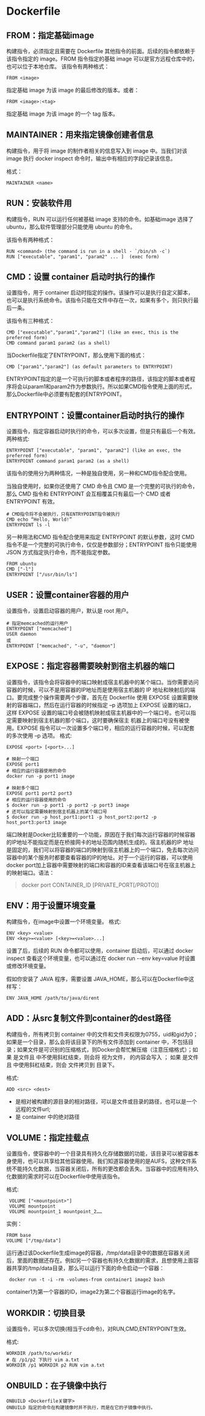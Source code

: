 # Dockerfile

## FROM：指定基础image

构建指令，必须指定且需要在 Dockerfile 其他指令的前面。后续的指令都依赖于该指令指定的 image。FROM 指令指定的基础 image 可以是官方远程仓库中的，也可以位于本地仓库。
该指令有两种格式：

```
FROM <image>  
```

指定基础 image 为该 image 的最后修改的版本。或者：

```
FROM <image>:<tag>
```

指定基础 image 为该 image 的一个 tag 版本。

## MAINTAINER：用来指定镜像创建者信息

构建指令，用于将 image 的制作者相关的信息写入到 image 中。当我们对该 image 执行 docker inspect 命令时，输出中有相应的字段记录该信息。

格式：

```
MAINTAINER <name> 
```

## RUN：安装软件用

构建指令，RUN 可以运行任何被基础 image 支持的命令。如基础image 选择了 ubuntu，那么软件管理部分只能使用 ubuntu 的命令。

该指令有两种格式：

```
RUN <command> (the command is run in a shell - `/bin/sh -c`)  
RUN ["executable", "param1", "param2" ... ]  (exec form)  
```

## CMD：设置 container 启动时执行的操作

设置指令，用于 container 启动时指定的操作。该操作可以是执行自定义脚本，也可以是执行系统命令。该指令只能在文件中存在一次，如果有多个，则只执行最后一条。

该指令有三种格式：

```
CMD ["executable","param1","param2"] (like an exec, this is the preferred form)  
CMD command param1 param2 (as a shell)  
```

当Dockerfile指定了ENTRYPOINT，那么使用下面的格式：

```
CMD ["param1","param2"] (as default parameters to ENTRYPOINT)  

```

ENTRYPOINT指定的是一个可执行的脚本或者程序的路径，该指定的脚本或者程序将会以param1和param2作为参数执行。所以如果CMD指令使用上面的形式，那么Dockerfile中必须要有配套的ENTRYPOINT。

## ENTRYPOINT：设置container启动时执行的操作

设置指令，指定容器启动时执行的命令，可以多次设置，但是只有最后一个有效。两种格式:

```
ENTRYPOINT ["executable", "param1", "param2"] (like an exec, the preferred form)  
ENTRYPOINT command param1 param2 (as a shell)  
```

该指令的使用分为两种情况，一种是独自使用，另一种和CMD指令配合使用。

当独自使用时，如果你还使用了 CMD 命令且 CMD 是一个完整的可执行的命令，那么 CMD 指令和 ENTRYPOINT 会互相覆盖只有最后一个 CMD 或者ENTRYPOINT 有效。


```
# CMD指令将不会被执行，只有ENTRYPOINT指令被执行  
CMD echo “Hello, World!”  
ENTRYPOINT ls -l  
```

另一种用法和CMD 指令配合使用来指定 ENTRYPOINT 的默认参数，这时 CMD 指令不是一个完整的可执行命令，仅仅是参数部分；ENTRYPOINT 指令只能使用 JSON 方式指定执行命令，而不能指定参数。

```
FROM ubuntu  
CMD ["-l"]  
ENTRYPOINT ["/usr/bin/ls"]  
```

## USER：设置container容器的用户

设置指令，设置启动容器的用户，默认是 root 用户。

```
# 指定memcached的运行用户  
ENTRYPOINT ["memcached"]  
USER daemon  
或  
ENTRYPOINT ["memcached", "-u", "daemon"]  
```

## EXPOSE：指定容器需要映射到宿主机器的端口

设置指令，该指令会将容器中的端口映射成宿主机器中的某个端口。当你需要访问容器的时候，可以不是用容器的IP地址而是使用宿主机器的 IP 地址和映射后的端口。要完成整个操作需要两个步骤，首先在 Dockerfile 使用 EXPOSE 设置需要映射的容器端口，然后在运行容器的时候指定 –p 选项加上 EXPOSE 设置的端口，这样 EXPOSE 设置的端口号会被随机映射成宿主机器中的一个端口号。也可以指定需要映射到宿主机器的那个端口，这时要确保宿主 机器上的端口号没有被使用。EXPOSE 指令可以一次设置多个端口号，相应的运行容器的时候，可以配套的多次使用 –p 选项。
格式:

```
EXPOSE <port> [<port>...]  
 
# 映射一个端口  
EXPOSE port1  
# 相应的运行容器使用的命令  
docker run -p port1 image  
  
# 映射多个端口  
EXPOSE port1 port2 port3  
# 相应的运行容器使用的命令  
$ docker run -p port1 -p port2 -p port3 image  
# 还可以指定需要映射到宿主机器上的某个端口号 
$ docker run -p host_port1:port1 -p host_port2:port2 -p host_port3:port3 image  
```

端口映射是Docker比较重要的一个功能，原因在于我们每次运行容器的时候容器的IP地址不能指定而是在桥接网卡的地址范围内随机生成的。宿主机器的IP 地址是固定的，我们可以将容器的端口的映射到宿主机器上的一个端口，免去每次访问容器中的某个服务时都要查看容器的IP的地址。对于一个运行的容器，可以使用docker port加上容器中需要映射的端口和容器的ID来查看该端口号在宿主机器上的映射端口。语法：

> docker port CONTAINER_ID [PRIVATE_PORT[/PROTO]]

## ENV：用于设置环境变量
构建指令，在image中设置一个环境变量。
格式:

```
ENV <key> <value>
ENV <key>=<value> [<key>=<value>...]
```

设置了后，后续的 RUN 命令都可以使用，container 启动后，可以通过 docker inspect 查看这个环境变量，也可以通过在 docker run --env key=value 时设置或修改环境变量。

假如你安装了 JAVA 程序，需要设置 JAVA_HOME，那么可以在Dockerfile中这样写：

```
ENV JAVA_HOME /path/to/java/dirent
```

## ADD：从src复制文件到container的dest路径

构建指令，所有拷贝到 container 中的文件和文件夹权限为0755，uid和gid为0；如果是一个目录，那么会将该目录下的所有文件添加到 container 中，不包括目录；如果文件是可识别的压缩格式，则Docker会帮忙解压缩（注意压缩格式）；如果 <src> 是文件且 <dest> 中不使用斜杠结束，则会将 <dest> 视为文件，<src> 的内容会写入 <dest>； 如果 <src> 是文件且 <dest> 中使用斜杠结束，则会 <src> 文件拷贝到 <dest> 目录下。

格式:

```
ADD <src> <dest> 
```

- <src> 是相对被构建的源目录的相对路径，可以是文件或目录的路径，也可以是一个远程的文件url;
- <dest> 是 container 中的绝对路径

## VOLUME：指定挂载点

设置指令，使容器中的一个目录具有持久化存储数据的功能，该目录可以被容器本身使用，也可以共享给其他容器使用。我们知道容器使用的是AUFS，这种文件系 统不能持久化数据，当容器关闭后，所有的更改都会丢失。当容器中的应用有持久化数据的需求时可以在Dockerfile中使用该指令。

格式:

```
 VOLUME ["<mountpoint>"] 
 VOLUME mountpoint
 VOLUME mountpoint_1 mountpoint_2……
```

实例：

```
FROM base  
VOLUME ["/tmp/data"]  
```

运行通过该Dockerfile生成image的容器，/tmp/data目录中的数据在容器关闭后，里面的数据还存在。例如另一个容器也有持久化数据的需求，且想使用上面容器共享的/tmp/data目录，那么可以运行下面的命令启动一个容器：

```
 docker run -t -i -rm -volumes-from container1 image2 bash 
```

container1为第一个容器的ID，image2为第二个容器运行image的名字。

## WORKDIR：切换目录

设置指令，可以多次切换(相当于cd命令)，对RUN,CMD,ENTRYPOINT生效。

格式: 

```
WORKDIR /path/to/workdir      
# 在 /p1/p2 下执行 vim a.txt  
WORKDIR /p1 WORKDIR p2 RUN vim a.txt 
```

## ONBUILD：在子镜像中执行

```
ONBUILD <Dockerfile关键字> 
ONBUILD 指定的命令在构建镜像时并不执行，而是在它的子镜像中执行。 
```
